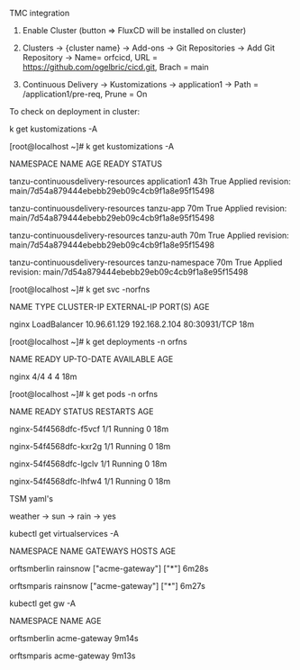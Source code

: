 TMC integration

1) Enable Cluster (button => FluxCD will be installed on cluster) 

2) Clusters -> {cluster name} -> Add-ons -> Git Repositories -> Add Git Repository -> Name= orfcicd, URL = https://github.com/ogelbric/cicd.git,  Brach = main

3) Continuous Delivery -> Kustomizations -> application1 -> Path = /application1/pre-req, Prune = On



To check on deployment in cluster: 

k get kustomizations -A

[root@localhost ~]# k get kustomizations -A

NAMESPACE                            NAME              AGE   READY   STATUS

tanzu-continuousdelivery-resources   application1      43h   True    Applied revision: main/7d54a879444ebebb29eb09c4cb9f1a8e95f15498

tanzu-continuousdelivery-resources   tanzu-app         70m   True    Applied revision: main/7d54a879444ebebb29eb09c4cb9f1a8e95f15498

tanzu-continuousdelivery-resources   tanzu-auth        70m   True    Applied revision: main/7d54a879444ebebb29eb09c4cb9f1a8e95f15498

tanzu-continuousdelivery-resources   tanzu-namespace   70m   True    Applied revision: main/7d54a879444ebebb29eb09c4cb9f1a8e95f15498

[root@localhost ~]# k get svc -norfns

NAME    TYPE           CLUSTER-IP     EXTERNAL-IP     PORT(S)        AGE

nginx   LoadBalancer   10.96.61.129   192.168.2.104   80:30931/TCP   18m

[root@localhost ~]# k get deployments -n orfns

NAME    READY   UP-TO-DATE   AVAILABLE   AGE

nginx   4/4     4            4           18m

[root@localhost ~]# k get pods -n orfns

NAME                     READY   STATUS    RESTARTS   AGE

nginx-54f4568dfc-f5vcf   1/1     Running   0          18m

nginx-54f4568dfc-kxr2g   1/1     Running   0          18m

nginx-54f4568dfc-lgclv   1/1     Running   0          18m

nginx-54f4568dfc-lhfw4   1/1     Running   0          18m


TSM yaml's

weather -> sun -> rain -> yes

kubectl get virtualservices -A

NAMESPACE      NAME       GATEWAYS           HOSTS   AGE

orftsmberlin   rainsnow   ["acme-gateway"]   ["*"]   6m28s

orftsmparis    rainsnow   ["acme-gateway"]   ["*"]   6m27s

kubectl get gw -A

NAMESPACE      NAME           AGE

orftsmberlin   acme-gateway   9m14s

orftsmparis    acme-gateway   9m13s


